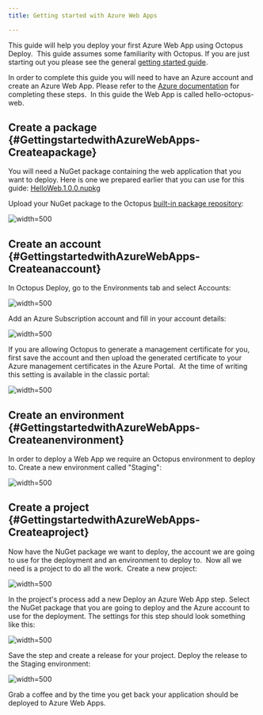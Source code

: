 ```yaml
---
title: Getting started with Azure Web Apps

---
```



This guide will help you deploy your first Azure Web App using Octopus Deploy.  This guide assumes some familiarity with Octopus. If you are just starting out you please see the general [getting started guide](http://docs.octopusdeploy.com/display/OD/Getting+started).


In order to complete this guide you will need to have an Azure account and create an Azure Web App. Please refer to the [Azure documentation](https://azure.microsoft.com/en-us/documentation/) for completing these steps.  In this guide the Web App is called hello-octopus-web.

## Create a package {#GettingstartedwithAzureWebApps-Createapackage}


You will need a NuGet package containing the web application that you want to deploy. Here is one we prepared earlier that you can use for this guide: [HelloWeb.1.0.0.nupkg](https://download.octopusdeploy.com/demo/HelloWeb.1.0.0.nupkg)


Upload your NuGet package to the Octopus [built-in package repository](/docs/packaging-applications/package-repositories/index.md):


![](/docs/images/3049356/3278535.png "width=500")

## Create an account {#GettingstartedwithAzureWebApps-Createanaccount}


In Octopus Deploy, go to the Environments tab and select Accounts:


![](/docs/images/3049331/3278521.png "width=500")


Add an Azure Subscription account and fill in your account details:


![](/docs/images/3049356/3278536.png "width=500")


If you are allowing Octopus to generate a management certificate for you, first save the account and then upload the generated certificate to your Azure management certificates in the Azure Portal.  At the time of writing this setting is available in the classic portal:


![](/docs/images/3049331/3278522.png "width=500")

## Create an environment {#GettingstartedwithAzureWebApps-Createanenvironment}


In order to deploy a Web App we require an Octopus environment to deploy to. Create a new environment called "Staging":


![](/docs/images/3049356/3278537.png "width=500")

## Create a project {#GettingstartedwithAzureWebApps-Createaproject}


Now have the NuGet package we want to deploy, the account we are going to use for the deployment and an environment to deploy to.  Now all we need is a project to do all the work.  Create a new project:


![](/docs/images/3049356/3278538.png "width=500")


In the project's process add a new Deploy an Azure Web App step. Select the NuGet package that you are going to deploy and the Azure account to use for the deployment. The settings for this step should look something like this:

![](/docs/images/3049356/3278539.png "width=500")

Save the step and create a release for your project. Deploy the release to the Staging environment:

![](/docs/images/3049356/3278540.png "width=500")

Grab a coffee and by the time you get back your application should be deployed to Azure Web Apps.
